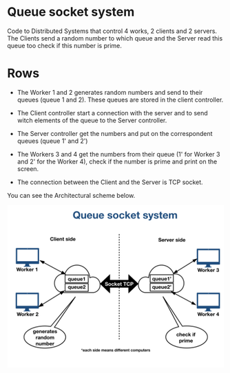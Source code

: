 # Queue socket system
Code to Distributed Systems that control 4 works, 2 clients and 2 servers. The Clients send a random number to which queue and the Server read this queue too check if this number is prime.

# Rows

 - The Worker 1 and 2 generates random numbers and send to their queues (queue 1 and 2). These queues are stored in the client controller.

 - The Client controller start a connection with the server and to send witch elements of the queue to the Server controller.

 - The Server controller get the numbers and put on the correspondent queues (queue 1' and 2')

 - The Workers 3 and 4 get the numbers from their queue (1' for Worker 3 and 2' for the Worker 4), check if the number is prime and print on the screen.

 - The connection between the Client and the Server is TCP socket.

You can see the Architectural scheme below.

![alt text](Figures/Architecturalscheme.png)
